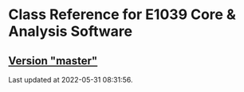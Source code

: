 # Class Reference for E1039 Core & Analysis Software
## [Version "master"](master/)
Last updated at 2022-05-31 08:31:56.

